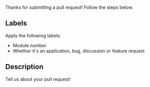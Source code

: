 Thanks for submitting a pull request! Follow the steps below. 

## Labels
Apply the following labels:
- Module number
- Whether it's an application, bug, discussion or feature request

## Description
Tell us about your pull request!
